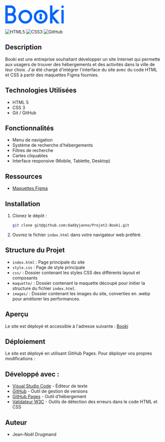 ![Booki](images/logo/Booki.png)

![HTML5](https://img.shields.io/badge/html5-%23E34F26.svg?style=for-the-badge&logo=html5&logoColor=white)
![CSS3](https://img.shields.io/badge/css3-%231572B6.svg?style=for-the-badge&logo=css3&logoColor=white)
![GitHub](https://img.shields.io/badge/github-%23121011.svg?style=for-the-badge&logo=github&logoColor=white)

## Description
Booki est une entreprise souhaitant développer un site Internet qui permette aux usagers de trouver des hébergements et des activités dans la ville de leur choix.
J'ai été chargé d'intégrer l'interface du site avec du code HTML et CSS à partir des maquettes Figma fournies.

## Technologies Utilisées
- HTML 5
- CSS 3
- Git / GitHub

## Fonctionnalités
- Menu de navigation
- Système de recherche d'hébergements
- Filtres de recherche
- Cartes cliquables
- Interface responsive (Mobile, Tablette, Desktop)

## Ressources
- [Maquettes Figma](https://www.figma.com/design/V1SP1TYeM8BW6ApjG1ZMMs/Maquettes-Booki-(desktop%2C-mobile%2C-tablette)-(Copy)?node-id=3-0&t=N7MBPN4BN7mcf3UO-1)

## Installation
1. Clonez le dépôt :
   ```bash
   git clone git@github.com:daddyjanno/Projet2-Booki.git
   ```

2. Ouvrez le fichier `index.html` dans votre navigateur web préféré.

## Structure du Projet
- `index.html` : Page principale du site
- `style.css` : Page de style principale
- `css/` : Dossier contenant les styles CSS des différents layout et composants
- `maquette/` : Dossier contenant la maquette découpé pour initier la structure du fichier `index.html`.
- `images/` : Dossier contenant les images du site, converties en .webp pour améliorer les performances.

## Aperçu
Le site est déployé et accessible à l'adresse suivante : [Booki](https://daddyjanno.github.io/Projet2-Booki/)

## Déploiement
Le site est déployé en utilisant GitHub Pages. Pour déployer vos propres modifications :

## Développé avec :

-   [Visual Studio Code](https://code.visualstudio.com/) - Éditeur de texte
-   [GitHub](https://github.com/) - Outil de gestion de versions
-   [GitHub Pages](https://pages.github.com/) - Outil d’hébergement
-   [Validateur W3C](https://validator.w3.org/) - Outils de détection des erreurs dans le code HTML et CSS

## Auteur
- Jean-Noël Drugmand
